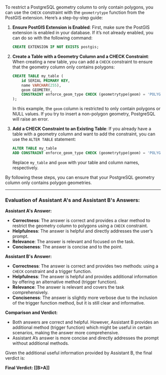 
To restrict a PostgreSQL geometry column to only contain polygons, you can use the `CHECK` constraint with the `geometrytype` function from the PostGIS extension. Here’s a step-by-step guide:

1. **Ensure PostGIS Extension is Enabled**:
   First, make sure the PostGIS extension is enabled in your database. If it’s not already enabled, you can do so with the following command:
   ```sql
   CREATE EXTENSION IF NOT EXISTS postgis;
   ```

2. **Create a Table with a Geometry Column and a CHECK Constraint**:
   When creating a new table, you can add a `CHECK` constraint to ensure that the geometry column only contains polygons:
   ```sql
   CREATE TABLE my_table (
       id SERIAL PRIMARY KEY,
       name VARCHAR(255),
       geom GEOMETRY,
       CONSTRAINT enforce_geom_type CHECK (geometrytype(geom) = 'POLYGON' OR geom IS NULL)
   );
   ```
   In this example, the `geom` column is restricted to only contain polygons or NULL values. If you try to insert a non-polygon geometry, PostgreSQL will raise an error.

3. **Add a CHECK Constraint to an Existing Table**:
   If you already have a table with a geometry column and want to add the constraint, you can use the `ALTER TABLE` statement:
   ```sql
   ALTER TABLE my_table
   ADD CONSTRAINT enforce_geom_type CHECK (geometrytype(geom) = 'POLYGON' OR geom IS NULL);
   ```
   Replace `my_table` and `geom` with your table and column names, respectively.

By following these steps, you can ensure that your PostgreSQL geometry column only contains polygon geometries.

---

### Evaluation of Assistant A's and Assistant B's Answers:

**Assistant A's Answer:**
- **Correctness**: The answer is correct and provides a clear method to restrict the geometry column to polygons using a `CHECK` constraint.
- **Helpfulness**: The answer is helpful and directly addresses the user’s prompt.
- **Relevance**: The answer is relevant and focused on the task.
- **Conciseness**: The answer is concise and to the point.

**Assistant B's Answer:**
- **Correctness**: The answer is correct and provides two methods: using a `CHECK` constraint and a trigger function.
- **Helpfulness**: The answer is helpful and provides additional information by offering an alternative method (trigger function).
- **Relevance**: The answer is relevant and covers the task comprehensively.
- **Conciseness**: The answer is slightly more verbose due to the inclusion of the trigger function method, but it is still clear and informative.

**Comparison and Verdict:**
- Both answers are correct and helpful. However, Assistant B provides an additional method (trigger function) which might be useful in certain scenarios, making the answer more comprehensive.
- Assistant A’s answer is more concise and directly addresses the prompt without additional methods.

Given the additional useful information provided by Assistant B, the final verdict is:

**Final Verdict: [[B>A]]**